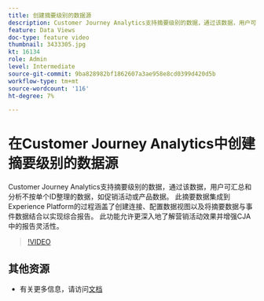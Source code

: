 ```yaml
---
title: 创建摘要级别的数据源
description: Customer Journey Analytics支持摘要级别的数据，通过该数据，用户可汇总和分析不按单个ID整理的数据，如促销活动或产品数据。
feature: Data Views
doc-type: feature video
thumbnail: 3433305.jpg
kt: 16134
role: Admin
level: Intermediate
source-git-commit: 9ba828982bf1862607a3ae958e8cd0399d420d5b
workflow-type: tm+mt
source-wordcount: '116'
ht-degree: 7%

---
```


# 在Customer Journey Analytics中创建摘要级别的数据源

Customer Journey Analytics支持摘要级别的数据，通过该数据，用户可汇总和分析不按单个ID整理的数据，如促销活动或产品数据。 此摘要数据集成到Experience Platform的过程涵盖了创建连接、配置数据视图以及将摘要数据与事件数据结合以实现综合报告。 此功能允许更深入地了解营销活动效果并增强CJA中的报告灵活性。

>[!VIDEO](https://video.tv.adobe.com/v/3433305/?quality=12&learn=on)

## 其他资源

* 有关更多信息，请访问[文档](https://experienceleague.adobe.com/en/docs/analytics-platform/using/cja-dataviews/summary-data)
